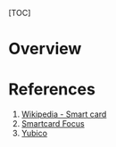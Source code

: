 [TOC]

# Overview

# References
1. [Wikipedia - Smart card][1]
2. [Smartcard Focus][2]
3. [Yubico][3]

[1]: https://en.wikipedia.org/wiki/Smart_card "Wikipedia - Smart Card"
[2]: http://www.smartcardfocus.com/ "Smartcard Focus"
[3]: https://www.yubico.com/ "Yubico"

